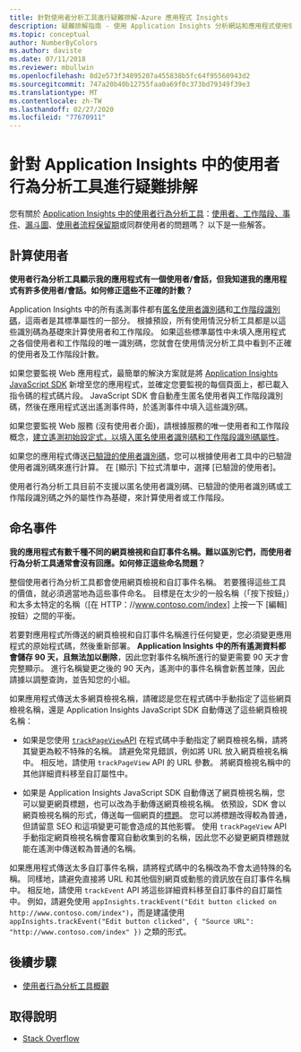 ```yaml
---
title: 針對使用者分析工具進行疑難排解-Azure 應用程式 Insights
description: 疑難排解指南 - 使用 Application Insights 分析網站和應用程式使用情況。
ms.topic: conceptual
author: NumberByColors
ms.author: daviste
ms.date: 07/11/2018
ms.reviewer: mbullwin
ms.openlocfilehash: 8d2e573f34895207a455838b5fc64f95560943d2
ms.sourcegitcommit: 747a20b40b12755faa0a69f0c373bd79349f39e3
ms.translationtype: MT
ms.contentlocale: zh-TW
ms.lasthandoff: 02/27/2020
ms.locfileid: "77670911"
---
```

# <a name="troubleshoot-user-behavior-analytics-tools-in-application-insights"></a>針對 Application Insights 中的使用者行為分析工具進行疑難排解
您有關於 [Application Insights 中的使用者行為分析工具](usage-overview.md)：[使用者、工作階段、事件](usage-segmentation.md)、[漏斗圖](usage-funnels.md)、[使用者流程](usage-flows.md)[保留期](usage-retention.md)或同群使用者的問題嗎？ 以下是一些解答。

## <a name="counting-users"></a>計算使用者
**使用者行為分析工具顯示我的應用程式有一個使用者/會話，但我知道我的應用程式有許多使用者/會話。如何修正這些不正確的計數？**

Application Insights 中的所有遙測事件都有[匿名使用者識別碼](../../azure-monitor/app/data-model-context.md)和[工作階段識別碼](../../azure-monitor/app/data-model-context.md)，這兩者是其標準屬性的一部分。 根據預設，所有使用情況分析工具都是以這些識別碼為基礎來計算使用者和工作階段。 如果這些標準屬性中未填入應用程式之各個使用者和工作階段的唯一識別碼，您就會在使用情況分析工具中看到不正確的使用者及工作階段計數。

如果您要監視 Web 應用程式，最簡單的解決方案就是將 [Application Insights JavaScript SDK](../../azure-monitor/app/javascript.md) 新增至您的應用程式，並確定您要監視的每個頁面上，都已載入指令碼的程式碼片段。 JavaScript SDK 會自動產生匿名使用者與工作階段識別碼，然後在應用程式送出遙測事件時，於遙測事件中填入這些識別碼。

如果您要監視 Web 服務 (沒有使用者介面)，請根據服務的唯一使用者和工作階段概念，[建立遙測初始設定式，以填入匿名使用者識別碼和工作階段識別碼屬性](usage-send-user-context.md)。

如果您的應用程式傳送[已驗證的使用者識別碼](../../azure-monitor/app/api-custom-events-metrics.md#authenticated-users)，您可以根據使用者工具中的已驗證使用者識別碼來進行計算。 在 [顯示] 下拉式清單中，選擇 [已驗證的使用者]。

使用者行為分析工具目前不支援以匿名使用者識別碼、已驗證的使用者識別碼或工作階段識別碼之外的屬性作為基礎，來計算使用者或工作階段。

## <a name="naming-events"></a>命名事件
**我的應用程式有數千種不同的網頁檢視和自訂事件名稱。難以區別它們，而使用者行為分析工具通常會沒有回應。如何修正這些命名問題？**

整個使用者行為分析工具都會使用網頁檢視和自訂事件名稱。 若要獲得這些工具的價值，就必須適當地為這些事件命名。 目標是在太少的一般名稱（「按下按鈕」）和太多太特定的名稱（[在 HTTP：\//www.contoso.com/index] 上按一下 [編輯] 按鈕）之間的平衡。

若要對應用程式所傳送的網頁檢視和自訂事件名稱進行任何變更，您必須變更應用程式的原始程式碼，然後重新部署。 **Application Insights 中的所有遙測資料都會儲存 90 天，且無法加以刪除**，因此您對事件名稱所進行的變更需要 90 天才會完整顯示。 進行名稱變更之後的 90 天內，遙測中的事件名稱會新舊並陳，因此請據以調整查詢，並告知您的小組。

如果應用程式傳送太多網頁檢視名稱，請確認是您在程式碼中手動指定了這些網頁檢視名稱，還是 Application Insights JavaScript SDK 自動傳送了這些網頁檢視名稱：

* 如果是您使用 [`trackPageView`API](https://github.com/Microsoft/ApplicationInsights-JS/blob/master/API-reference.md) 在程式碼中手動指定了網頁檢視名稱，請將其變更為較不特殊的名稱。 請避免常見錯誤，例如將 URL 放入網頁檢視名稱中。 相反地，請使用 `trackPageView` API 的 URL 參數。 將網頁檢視名稱中的其他詳細資料移至自訂屬性中。

* 如果是 Application Insights JavaScript SDK 自動傳送了網頁檢視名稱，您可以變更網頁標題，也可以改為手動傳送網頁檢視名稱。 依預設，SDK 會以網頁檢視名稱的形式，傳送每一個網頁的[標題](https://developer.mozilla.org/docs/Web/HTML/Element/title)。 您可以將標題改得較為普通，但請留意 SEO 和這項變更可能會造成的其他影響。 使用 `trackPageView` API 手動指定網頁檢視名稱會覆寫自動收集到的名稱，因此您不必變更網頁標題就能在遙測中傳送較為普通的名稱。   

如果應用程式傳送太多自訂事件名稱，請將程式碼中的名稱改為不會太過特殊的名稱。 同樣地，請避免直接將 URL 和其他個別網頁或動態的資訊放在自訂事件名稱中。 相反地，請使用 `trackEvent` API 將這些詳細資料移至自訂事件的自訂屬性中。 例如，請避免使用 `appInsights.trackEvent("Edit button clicked on http://www.contoso.com/index")`，而是建議使用 `appInsights.trackEvent("Edit button clicked", { "Source URL": "http://www.contoso.com/index" })` 之類的形式。

## <a name="next-steps"></a>後續步驟

* [使用者行為分析工具概觀](usage-overview.md)

## <a name="get-help"></a>取得說明
* [Stack Overflow](https://stackoverflow.com/questions/tagged/ms-application-insights)

